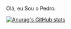 Olá, eu Sou o Pedro.

[![Anurag's GitHub stats](https://github-readme-stats.vercel.app/api?username=Pedro-Andreola)](https://github.com/anuraghazra/github-readme-stats)
